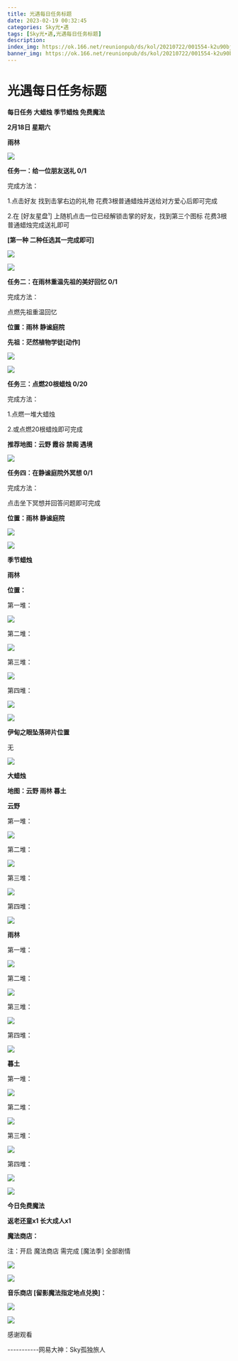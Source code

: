 ```yaml
---
title: 光遇每日任务标题
date: 2023-02-19 00:32:45
categories: Sky光•遇
tags: [Sky光•遇,光遇每日任务标题]
description: 
index_img: https://ok.166.net/reunionpub/ds/kol/20210722/001554-k2u90bj7ay.png?imageView&thumbnail=600x0&type=jpg
banner_img: https://ok.166.net/reunionpub/ds/kol/20210722/001554-k2u90bj7ay.png?imageView&thumbnail=600x0&type=jpg
---
```

# 光遇每日任务标题
**每日任务 大蜡烛 季节蜡烛 免费魔法**

 **2月18日 星期六**

 **雨林**

![](https://img.166.net/reunionpub/ds/kol/20230218/001717-fu9oie6l1q.jpeg)

 **任务一：给一位朋友送礼 0/1**

完成方法：

1.点击好友 找到击掌右边的礼物 花费3根普通蜡烛并送给对方爱心后即可完成

2.在 [好友星盘¹] 上随机点击一位已经解锁击掌的好友，找到第三个图标 花费3根普通蜡烛完成送礼即可

 **[第一种 二种任选其一完成即可]**

![](https://img.166.net/reunionpub/ds/kol/20230218/000158-kouhg8wlqe.jpg)

![](https://img.166.net/reunionpub/ds/kol/20230218/000207-0q8ftk1ivb.jpg)

 **任务二：在雨林重温先祖的美好回忆 0/1**

完成方法：

点燃先祖重温回忆

 **位置：雨林 静谧庭院**

 **先祖：茫然植物学徒[动作]**

![](https://img.166.net/reunionpub/ds/kol/20230218/000614-4jsly1bgk5.jpeg)

![](https://img.166.net/reunionpub/ds/kol/20230218/000624-ens2arbsm7.jpeg)

 **任务三：点燃20根蜡烛 0/20**

完成方法：

1.点燃一堆大蜡烛

2.或点燃20根蜡烛即可完成

 **推荐地图：云野 霞谷 禁阁 遇境**

![](https://img.166.net/reunionpub/ds/kol/20230218/000250-jnut0vq5p7.jpg)

 **任务四：在静谧庭院外冥想 0/1**

完成方法：

点击坐下冥想并回答问题即可完成

 **位置：雨林 静谧庭院**

![](https://img.166.net/reunionpub/ds/kol/20230218/000313-51e064troc.jpg)

![](https://img.166.net/reunionpub/ds/kol/20221018/100256-wzutnocka0.png)

 **季节蜡烛**

 **雨林**

 **位置：**

第一堆：

![](https://img.166.net/reunionpub/ds/kol/20230217/230405-0jo7zcb5yv.jpeg)

第二堆：

![](https://img.166.net/reunionpub/ds/kol/20230217/230415-3ujd87gyqi.jpeg)

第三堆：

![](https://img.166.net/reunionpub/ds/kol/20230217/230425-hvl46uybte.jpeg)

第四堆：

![](https://img.166.net/reunionpub/ds/kol/20230217/230434-huaiswb4eg.jpeg)

![](https://img.166.net/reunionpub/ds/kol/20221130/005912-5mvshq9nf3.png)

 **伊甸之眼坠落碎片位置**

无

![](https://img.166.net/reunionpub/ds/kol/20221018/100256-wzutnocka0.png)

 **大蜡烛**

 **地图：云野 雨林 暮土**

 **云野**

第一堆：

![](https://img.166.net/reunionpub/ds/kol/20230217/230512-h1okmfd8ry.jpg)

第二堆：

![](https://img.166.net/reunionpub/ds/kol/20230217/230526-d4sszoi3hr.jpg)

第三堆：

![](https://img.166.net/reunionpub/ds/kol/20230217/230535-gfdlhactku.jpg)

第四堆：

![](https://img.166.net/reunionpub/ds/kol/20230217/230544-o5h9sekgbm.jpg)

 **雨林**

第一堆：

![](https://img.166.net/reunionpub/ds/kol/20230218/001338-gt0swlu5zn.jpg)

第二堆：

![](https://img.166.net/reunionpub/ds/kol/20230218/001403-ubgj0dhkfs.jpeg)

第三堆：

![](https://img.166.net/reunionpub/ds/kol/20230218/001423-gtdsnsr0mc.jpg)

第四堆：

![](https://img.166.net/reunionpub/ds/kol/20230218/001431-v3sasghtc9.jpg)

 **暮土**

第一堆：

![](https://img.166.net/reunionpub/ds/kol/20230218/000924-3cyl4hebs6.jpeg)

第二堆：

![](https://img.166.net/reunionpub/ds/kol/20230218/000933-46mty9r5s0.jpeg)

第三堆：

![](https://img.166.net/reunionpub/ds/kol/20230218/000941-gawrilquf7.jpeg)

第四堆：

![](https://img.166.net/reunionpub/ds/kol/20230218/000949-awg7r9jvui.jpeg)

![](https://img.166.net/reunionpub/ds/kol/20221018/100256-wzutnocka0.png)

 **今日免费魔法**

 **返老还童x1 长大成人x1**

 **魔法商店：**

注：开启 魔法商店 需完成 [魔法季] 全部剧情

![](https://img.166.net/reunionpub/ds/kol/20221018/100559-oibznvdtus.png)

![](https://img.166.net/reunionpub/ds/kol/20230217/230859-d4umn0ci3p.jpeg)

 **音乐商店 [留影魔法指定地点兑换]：**

![](https://img.166.net/reunionpub/ds/kol/20230218/001031-gwyl6b9a5k.jpeg)

 **![](https://img.166.net/reunionpub/ds/kol/20221018/100256-wzutnocka0.png)**

感谢观看

\-----------网易大神：Sky孤独旅人

